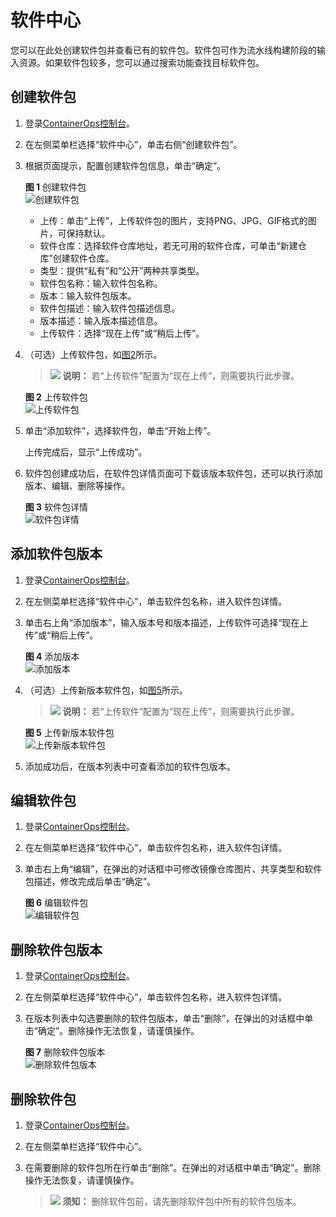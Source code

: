 # 软件中心<a name="ops_01_0012"></a>

您可以在此处创建软件包并查看已有的软件包。软件包可作为流水线构建阶段的输入资源。如果软件包较多，您可以通过搜索功能查找目标软件包。

## 创建软件包<a name="section192831340408"></a>

1.  登录[ContainerOps控制台](https://console.huaweicloud.com/swr/containerops/)。
2.  在左侧菜单栏选择“软件中心”，单击右侧“创建软件包”。
3.  根据页面提示，配置创建软件包信息，单击“确定”。

    **图 1**  创建软件包<a name="fig76370307445"></a>  
    ![](figures/创建软件包.png "创建软件包")

    -   上传：单击“上传”，上传软件包的图片，支持PNG、JPG、GIF格式的图片，可保持默认。
    -   软件仓库：选择软件仓库地址，若无可用的软件仓库，可单击“新建仓库”创建软件仓库。
    -   类型：提供“私有”和“公开”两种共享类型。
    -   软件包名称：输入软件包名称。
    -   版本：输入软件包版本。
    -   软件包描述：输入软件包描述信息。
    -   版本描述：输入版本描述信息。
    -   上传软件：选择“现在上传”或“稍后上传”。

4.  （可选）上传软件包，如[图2](#fig1491910124464)所示。

    >![](public_sys-resources/icon-note.gif) **说明：** 
    >若“上传软件”配置为“现在上传”，则需要执行此步骤。

    **图 2**  上传软件包<a name="fig1491910124464"></a>  
    ![](figures/上传软件包.png "上传软件包")

5.  单击“添加软件”，选择软件包，单击“开始上传”。

    上传完成后，显示“上传成功”。

6.  软件包创建成功后，在软件包详情页面可下载该版本软件包，还可以执行添加版本、编辑、删除等操作。

    **图 3**  软件包详情<a name="fig149695229015"></a>  
    ![](figures/软件包详情.png "软件包详情")


## 添加软件包版本<a name="section11708226105115"></a>

1.  登录[ContainerOps控制台](https://console.huaweicloud.com/swr/containerops/)。
2.  在左侧菜单栏选择“软件中心”，单击软件包名称，进入软件包详情。
3.  单击右上角“添加版本”，输入版本号和版本描述，上传软件可选择“现在上传”或“稍后上传”。

    **图 4**  添加版本<a name="fig197071412145318"></a>  
    ![](figures/添加版本.png "添加版本")

4.  （可选）上传新版本软件包，如[图5](#fig16121163855513)所示。

    >![](public_sys-resources/icon-note.gif) **说明：** 
    >若“上传软件”配置为“现在上传”，则需要执行此步骤。

    **图 5**  上传新版本软件包<a name="fig16121163855513"></a>  
    ![](figures/上传新版本软件包.png "上传新版本软件包")

5.  添加成功后，在版本列表中可查看添加的软件包版本。

## 编辑软件包<a name="section13832201811506"></a>

1.  登录[ContainerOps控制台](https://console.huaweicloud.com/swr/containerops/)。
2.  在左侧菜单栏选择“软件中心”，单击软件包名称，进入软件包详情。
3.  单击右上角“编辑”，在弹出的对话框中可修改镜像仓库图片、共享类型和软件包描述，修改完成后单击“确定”。

    **图 6**  编辑软件包<a name="fig34821523181112"></a>  
    ![](figures/编辑软件包.png "编辑软件包")


## 删除软件包版本<a name="section356111544819"></a>

1.  登录[ContainerOps控制台](https://console.huaweicloud.com/swr/containerops/)。
2.  在左侧菜单栏选择“软件中心”，单击软件包名称，进入软件包详情。
3.  在版本列表中勾选要删除的软件包版本，单击“删除”，在弹出的对话框中单击“确定”。删除操作无法恢复，请谨慎操作。

    **图 7**  删除软件包版本<a name="fig257131517485"></a>  
    ![](figures/删除软件包版本.png "删除软件包版本")


## 删除软件包<a name="section14999124416472"></a>

1.  登录[ContainerOps控制台](https://console.huaweicloud.com/swr/containerops/)。
2.  在左侧菜单栏选择“软件中心”。
3.  在需要删除的软件包所在行单击“删除”。在弹出的对话框中单击“确定”。删除操作无法恢复，请谨慎操作。

    >![](public_sys-resources/icon-notice.gif) **须知：** 
    >删除软件包前，请先删除软件包中所有的软件包版本。


